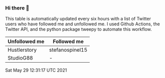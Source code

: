 ### Hi there 👋

This table is automatically updated every six hours with a list of Twitter users who have followed me and unfollowed me. I used Github Actions, the Twitter API, and the python package tweepy to automate this workflow.

| Unfollowed me |  Followed me |
| --- | --- |
|Hustlerstory|stefanospinel15|
|StudioG88|-|
Sat May 29 12:31:17 UTC 2021
